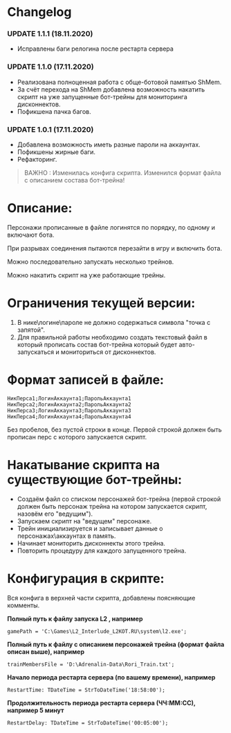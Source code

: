 
# Changelog

### UPDATE 1.1.1 (18.11.2020)

- Исправлены баги релогина после рестарта сервера

### UPDATE 1.1.0 (17.11.2020)

- Реализована полноценная работа с обще-ботовой памятью ShMem.
- За счёт перехода на ShMem добавлена возможность накатить скрипт на уже запущенные бот-трейны для мониторинга дисконнектов.
- Пофикшена пачка багов.


### UPDATE 1.0.1 (17.11.2020)

- Добавлена возможность иметь разные пароли на аккаунтах.
- Пофикшены жирные баги.
- Рефакторинг.

> ВАЖНО : Изменилась конфига скрипта. Изменился формат файла с описанием
> состава бот-трейна!


# Описание:
 
Персонажи прописанные в файле логинятся по порядку, по одному и включают бота.

При разрывах соединения пытаются перезайти в игру и включить бота.

Можно последовательно запускать несколько трейнов.

Можно накатить скрипт на уже работающие трейны.


# Ограничения текущей версии:

1. В нике\логине\пароле не должно содержаться символа "точка с запятой".
2. Для правильной работы необходимо создать текстовый файл в который прописать состав бот-трейна который будет авто-запускаться и мониториться от дисконнектов.


# Формат записей в файле:
```
НикПерса1;ЛогинАккаунта1;ПарольАккаунта1
НикПерса2;ЛогинАккаунта2;ПарольАккаунта2
НикПерса3;ЛогинАккаунта3;ПарольАккаунта3
НикПерса4;ЛогинАккаунта4;ПарольАккаунта4
```

Без пробелов, без пустой строки в конце.
Первой строкой должен быть прописан перс с которого запускается скрипт.


# Накатывание скрипта на существующие бот-трейны:
- Создаём файл со списком персонажей бот-трейна (первой строкой должен быть персонаж трейна на котором запускается скрипт, назовём его "ведущим").
- Запускаем скрипт на "ведущем" персонаже.
- Трейн инициализируется и записывает данные о персонажах\аккаунтах в память. 
- Начинает мониторить дисконнекты этого трейна.
- Повторить процедуру для каждого запущенного трейна.


# Конфигурация в скрипте:
 
Вся конфига в верхней части скрипта, добавлены поясняющие комменты.
 
**Полный путь к файлу запуска L2 , например**
```
gamePath = 'C:\Games\L2_Interlude_L2KOT.RU\system\l2.exe';
```

**Полный путь к файлу с описанием персонажей трейна (формат файла описан выше), например**
```
trainMembersFile = 'D:\Adrenalin-Data\Rori_Train.txt';
```

**Начало периода рестарта сервера (по вашему времени), например**
```
RestartTime: TDateTime = StrToDateTime('18:58:00');
```

**Продолжительность периода рестарта сервера (ЧЧ:ММ:СС), например 5 минут**
```
RestartDelay: TDateTime = StrToDateTime('00:05:00');
```
